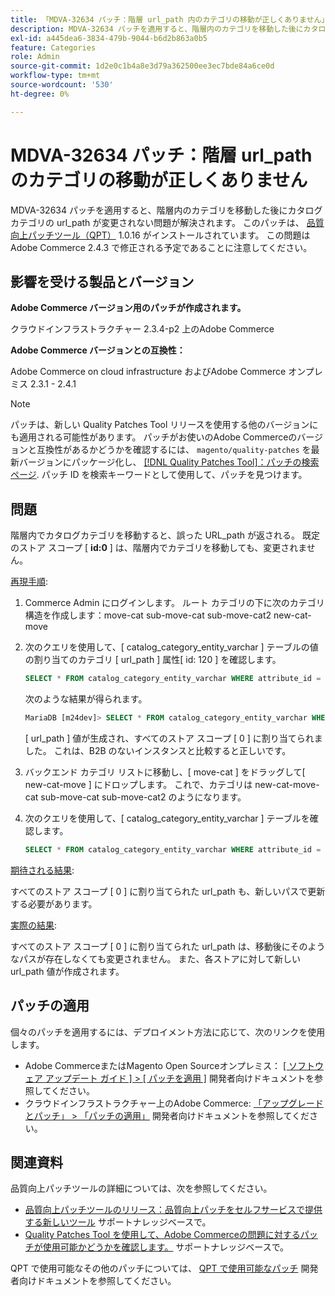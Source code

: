 ```yaml
---
title: 「MDVA-32634 パッチ：階層 url_path 内のカテゴリの移動が正しくありません」
description: MDVA-32634 パッチを適用すると、階層内のカテゴリを移動した後にカタログカテゴリの url\_path が変更されない問題が解決されます。 このパッチは、[Quality Patches Tool （QPT） ] （/help/announcements/adobe-commerce-announcements/magento-quality-patches-released-new-tool-to-self-serve-quality-patches.md） 1.0.16 がインストールされている場合に利用できます。 この問題はAdobe Commerce 2.4.3 で修正される予定であることに注意してください。
exl-id: a445dea6-3834-479b-9044-b6d2b863a0b5
feature: Categories
role: Admin
source-git-commit: 1d2e0c1b4a8e3d79a362500ee3ec7bde84a6ce0d
workflow-type: tm+mt
source-wordcount: '530'
ht-degree: 0%

---
```


# MDVA-32634 パッチ：階層 url_path のカテゴリの移動が正しくありません

MDVA-32634 パッチを適用すると、階層内のカテゴリを移動した後にカタログカテゴリの url\_path が変更されない問題が解決されます。 このパッチは、 [品質向上パッチツール（QPT）](/help/announcements/adobe-commerce-announcements/magento-quality-patches-released-new-tool-to-self-serve-quality-patches.md) 1.0.16 がインストールされています。 この問題はAdobe Commerce 2.4.3 で修正される予定であることに注意してください。

## 影響を受ける製品とバージョン

**Adobe Commerce バージョン用のパッチが作成されます。**

クラウドインフラストラクチャー 2.3.4-p2 上のAdobe Commerce

**Adobe Commerce バージョンとの互換性：**

Adobe Commerce on cloud infrastructure およびAdobe Commerce オンプレミス 2.3.1 - 2.4.1

>[!NOTE]
>
>パッチは、新しい Quality Patches Tool リリースを使用する他のバージョンにも適用される可能性があります。 パッチがお使いのAdobe Commerceのバージョンと互換性があるかどうかを確認するには、 `magento/quality-patches` を最新バージョンにパッケージ化し、 [[!DNL Quality Patches Tool]：パッチの検索ページ](https://devdocs.magento.com/quality-patches/tool.html#patch-grid). パッチ ID を検索キーワードとして使用して、パッチを見つけます。

## 問題

階層内でカタログカテゴリを移動すると、誤った URL\_path が返される。 既定のストア スコープ \[ **id:0** \] は、階層内でカテゴリを移動しても、変更されません。

<u>再現手順</u>:

1. Commerce Admin にログインします。 ルート カテゴリの下に次のカテゴリ構造を作成します：move-cat sub-move-cat sub-move-cat2 new-cat-move
1. 次のクエリを使用して、\[ catalog\_category\_entity\_varchar \] テーブルの値の割り当てのカテゴリ \[ url\_path \] 属性\[ id: 120 \] を確認します。

   ```sql
   SELECT * FROM catalog_category_entity_varchar WHERE attribute_id = 120 ORDER BY value_id DESC LIMIT 4;
   ```

   次のような結果が得られます。

   ```sql
   MariaDB [m24dev]> SELECT * FROM catalog_category_entity_varchar WHERE attribute_id = 120 ORDER BY value_id DESC LIMIT 4;
   ```

   \[ url\_path \] 値が生成され、すべてのストア スコープ \[ 0 \] に割り当てられました。 これは、B2B のないインスタンスと比較すると正しいです。
1. バックエンド カテゴリ リストに移動し、\[ move-cat \] をドラッグして\[ new-cat-move \] にドロップします。 これで、カテゴリは new-cat-move-cat sub-move-cat sub-move-cat2 のようになります。
1. 次のクエリを使用して、\[ catalog\_category\_entity\_varchar \] テーブルを確認します。

   ```sql
   SELECT * FROM catalog_category_entity_varchar WHERE attribute_id = 120 ORDER BY value_id DESC LIMIT 16;
   ```

<u>期待される結果</u>:

すべてのストア スコープ \[ 0 \] に割り当てられた url\_path も、新しいパスで更新する必要があります。

<u>実際の結果</u>:

すべてのストア スコープ \[ 0 \] に割り当てられた url\_path は、移動後にそのようなパスが存在しなくても変更されません。 また、各ストアに対して新しい url\_path 値が作成されます。

## パッチの適用

個々のパッチを適用するには、デプロイメント方法に応じて、次のリンクを使用します。

* Adobe CommerceまたはMagento Open Sourceオンプレミス： [[ ソフトウェア アップデート ガイド ] > [ パッチを適用 ]](https://devdocs.magento.com/guides/v2.4/comp-mgr/patching/mqp.html) 開発者向けドキュメントを参照してください。
* クラウドインフラストラクチャー上のAdobe Commerce: [「アップグレードとパッチ」 > 「パッチの適用」](https://devdocs.magento.com/cloud/project/project-patch.html) 開発者向けドキュメントを参照してください。

## 関連資料

品質向上パッチツールの詳細については、次を参照してください。

* [品質向上パッチツールのリリース：品質向上パッチをセルフサービスで提供する新しいツール](/help/announcements/adobe-commerce-announcements/magento-quality-patches-released-new-tool-to-self-serve-quality-patches.md) サポートナレッジベースで。
* [Quality Patches Tool を使用して、Adobe Commerceの問題に対するパッチが使用可能かどうかを確認します。](/help/support-tools/patches-available-in-qpt-tool/check-patch-for-magento-issue-with-magento-quality-patches.md) サポートナレッジベースで。

QPT で使用可能なその他のパッチについては、 [QPT で使用可能なパッチ](https://devdocs.magento.com/quality-patches/tool.html#patch-grid) 開発者向けドキュメントを参照してください。
